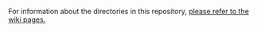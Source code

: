 For information about the directories in this repository, [please refer to the wiki pages.](https://github.com/nappybrainiac/holbertonschool-low_level_programming/wiki)

